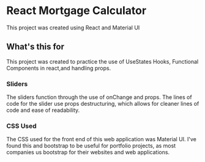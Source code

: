 # React Mortgage Calculator

This project was created using React and Material UI

## What's this for 
This project was created to practice the use of UseStates Hooks, Functional Components in react,and handling props. 


### Sliders
The sliders function through the use of onChange and props. The lines of code for the slider use props destructuring, which allows for cleaner lines of code and ease of readability. 

### CSS Used
The CSS used for the front end of this web application was Material UI. I've found this and bootstrap to be useful for portfolio projects, as most companies us bootstrap for their websites and web applications.

### 

###
